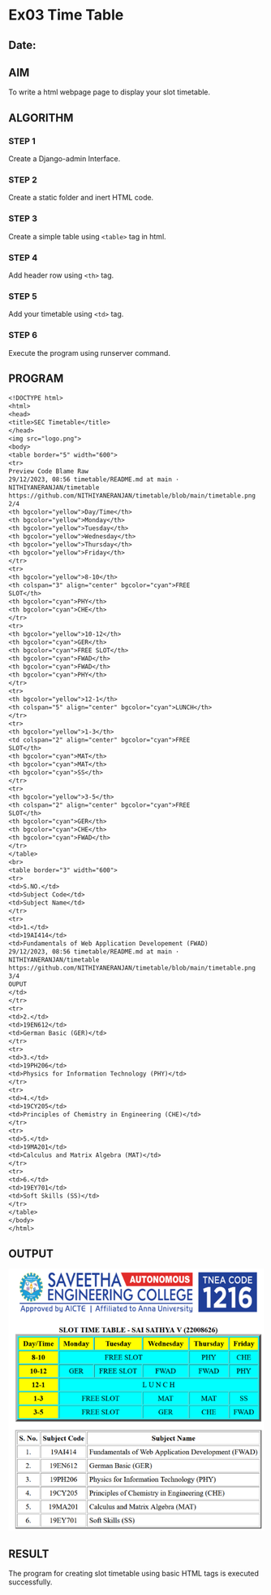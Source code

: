 # Ex03 Time Table
## Date:

## AIM
To write a html webpage page to display your slot timetable.

## ALGORITHM
### STEP 1
Create a Django-admin Interface.

### STEP 2
Create a static folder and inert HTML code.

### STEP 3
Create a simple table using ```<table>``` tag in html.

### STEP 4
Add header row using ```<th>``` tag.

### STEP 5
Add your timetable using ```<td>``` tag.

### STEP 6
Execute the program using runserver command.

## PROGRAM
```
<!DOCTYPE html> 
<html> 
<head> 
<title>SEC Timetable</title> 
</head> 
<img src="logo.png"> 
<body> 
<table border="5" width="600"> 
<tr> 
Preview Code Blame Raw 
29/12/2023, 08:56 timetable/README.md at main · NITHIYANERANJAN/timetable 
https://github.com/NITHIYANERANJAN/timetable/blob/main/timetable.png 2/4 
<th bgcolor="yellow">Day/Time</th> 
<th bgcolor="yellow">Monday</th> 
<th bgcolor="yellow">Tuesday</th> 
<th bgcolor="yellow">Wednesday</th> 
<th bgcolor="yellow">Thursday</th> 
<th bgcolor="yellow">Friday</th> 
</tr> 
<tr> 
<th bgcolor="yellow">8-10</th> 
<th colspan="3" align="center" bgcolor="cyan">FREE 
SLOT</th> 
<th bgcolor="cyan">PHY</th> 
<th bgcolor="cyan">CHE</th> 
</tr> 
<tr> 
<th bgcolor="yellow">10-12</th> 
<th bgcolor="cyan">GER</th> 
<th bgcolor="cyan">FREE SLOT</th> 
<th bgcolor="cyan">FWAD</th> 
<th bgcolor="cyan">FWAD</th> 
<th bgcolor="cyan">PHY</th> 
</tr> 
<tr> 
<th bgcolor="yellow">12-1</th> 
<th colspan="5" align="center" bgcolor="cyan">LUNCH</th> 
</tr> 
<tr> 
<th bgcolor="yellow">1-3</th> 
<td colspan="2" align="center" bgcolor="cyan">FREE 
SLOT</th> 
<th bgcolor="cyan">MAT</th> 
<th bgcolor="cyan">MAT</th> 
<th bgcolor="cyan">SS</th> 
</tr> 
<tr> 
<th bgcolor="yellow">3-5</th> 
<th colspan="2" align="center" bgcolor="cyan">FREE 
SLOT</th> 
<th bgcolor="cyan">GER</th> 
<th bgcolor="cyan">CHE</th> 
<th bgcolor="cyan">FWAD</th> 
</tr> 
</table> 
<br> 
<table border="3" width="600"> 
<tr> 
<td>S.NO.</td> 
<td>Subject Code</td> 
<td>Subject Name</td> 
</tr> 
<tr> 
<td>1.</td> 
<td>19AI414</td> 
<td>Fundamentals of Web Application Developement (FWAD) 
29/12/2023, 08:56 timetable/README.md at main · NITHIYANERANJAN/timetable 
https://github.com/NITHIYANERANJAN/timetable/blob/main/timetable.png 3/4 
OUPUT 
</td> 
</tr> 
<tr> 
<td>2.</td> 
<td>19EN612</td> 
<td>German Basic (GER)</td> 
</tr> 
<tr> 
<td>3.</td> 
<td>19PH206</td> 
<td>Physics for Information Technology (PHY)</td> 
</tr> 
<tr> 
<td>4.</td> 
<td>19CY205</td> 
<td>Principles of Chemistry in Engineering (CHE)</td> 
</tr> 
<tr> 
<td>5.</td> 
<td>19MA201</td> 
<td>Calculus and Matrix Algebra (MAT)</td> 
</tr> 
<tr> 
<td>6.</td> 
<td>19EY701</td> 
<td>Soft Skills (SS)</td> 
</tr> 
</table> 
</body> 
</html>
```

## OUTPUT

![output](./TIMETABLE%20IMAGE.png)

## RESULT
The program for creating slot timetable using basic HTML tags is executed successfully.
